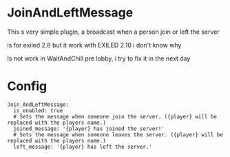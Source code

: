 # JoinAndLeftMessage
This s very simple plugin, a broadcast when a person join or left the server

is for exiled 2.8 but it work with EXILED 2.10 i don't know why

Is not work in WaitAndChill pre lobby, i try to fix it in the next day

# Config
```
Join_AndLeftMessage:
  is_enabled: true
  # Sets the message when someone join the server. ({player} will be replaced with the players name.)
  joined_message: '{player} has joined the server!'
  # Sets the message when someone leaves the server. ({player} will be replaced with the players name.)
  left_message: '{player} has left the server.'
  ```
